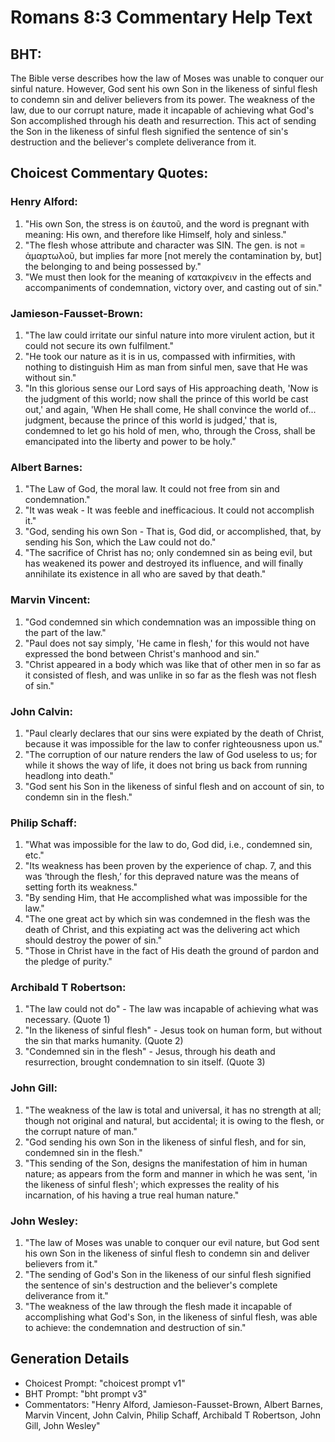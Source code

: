 # Romans 8:3 Commentary Help Text

## BHT:
The Bible verse describes how the law of Moses was unable to conquer our sinful nature. However, God sent his own Son in the likeness of sinful flesh to condemn sin and deliver believers from its power. The weakness of the law, due to our corrupt nature, made it incapable of achieving what God's Son accomplished through his death and resurrection. This act of sending the Son in the likeness of sinful flesh signified the sentence of sin's destruction and the believer's complete deliverance from it.

## Choicest Commentary Quotes:
### Henry Alford:
1. "His own Son, the stress is on ἑαυτοῦ, and the word is pregnant with meaning: His own, and therefore like Himself, holy and sinless."
2. "The flesh whose attribute and character was SIN. The gen. is not = ἁμαρτωλοῦ, but implies far more [not merely the contamination by, but] the belonging to and being possessed by."
3. "We must then look for the meaning of κατακρίνειν in the effects and accompaniments of condemnation, victory over, and casting out of sin."

### Jamieson-Fausset-Brown:
1. "The law could irritate our sinful nature into more virulent action, but it could not secure its own fulfilment."
2. "He took our nature as it is in us, compassed with infirmities, with nothing to distinguish Him as man from sinful men, save that He was without sin."
3. "In this glorious sense our Lord says of His approaching death, 'Now is the judgment of this world; now shall the prince of this world be cast out,' and again, 'When He shall come, He shall convince the world of... judgment, because the prince of this world is judged,' that is, condemned to let go his hold of men, who, through the Cross, shall be emancipated into the liberty and power to be holy."

### Albert Barnes:
1. "The Law of God, the moral law. It could not free from sin and condemnation."
2. "It was weak - It was feeble and inefficacious. It could not accomplish it."
3. "God, sending his own Son - That is, God did, or accomplished, that, by sending his Son, which the Law could not do."
4. "The sacrifice of Christ has no; only condemned sin as being evil, but has weakened its power and destroyed its influence, and will finally annihilate its existence in all who are saved by that death."

### Marvin Vincent:
1. "God condemned sin which condemnation was an impossible thing on the part of the law."
2. "Paul does not say simply, 'He came in flesh,' for this would not have expressed the bond between Christ's manhood and sin."
3. "Christ appeared in a body which was like that of other men in so far as it consisted of flesh, and was unlike in so far as the flesh was not flesh of sin."

### John Calvin:
1. "Paul clearly declares that our sins were expiated by the death of Christ, because it was impossible for the law to confer righteousness upon us."
2. "The corruption of our nature renders the law of God useless to us; for while it shows the way of life, it does not bring us back from running headlong into death."
3. "God sent his Son in the likeness of sinful flesh and on account of sin, to condemn sin in the flesh."

### Philip Schaff:
1. "What was impossible for the law to do, God did, i.e., condemned sin, etc." 
2. "Its weakness has been proven by the experience of chap. 7, and this was ‘through the flesh,’ for this depraved nature was the means of setting forth its weakness."
3. "By sending Him, that He accomplished what was impossible for the law."
4. "The one great act by which sin was condemned in the flesh was the death of Christ, and this expiating act was the delivering act which should destroy the power of sin."
5. "Those in Christ have in the fact of His death the ground of pardon and the pledge of purity."

### Archibald T Robertson:
1. "The law could not do" - The law was incapable of achieving what was necessary. (Quote 1)
2. "In the likeness of sinful flesh" - Jesus took on human form, but without the sin that marks humanity. (Quote 2)
3. "Condemned sin in the flesh" - Jesus, through his death and resurrection, brought condemnation to sin itself. (Quote 3)

### John Gill:
1. "The weakness of the law is total and universal, it has no strength at all; though not original and natural, but accidental; it is owing to the flesh, or the corrupt nature of man."
2. "God sending his own Son in the likeness of sinful flesh, and for sin, condemned sin in the flesh."
3. "This sending of the Son, designs the manifestation of him in human nature; as appears from the form and manner in which he was sent, 'in the likeness of sinful flesh'; which expresses the reality of his incarnation, of his having a true real human nature."

### John Wesley:
1. "The law of Moses was unable to conquer our evil nature, but God sent his own Son in the likeness of sinful flesh to condemn sin and deliver believers from it."
2. "The sending of God's Son in the likeness of our sinful flesh signified the sentence of sin's destruction and the believer's complete deliverance from it."
3. "The weakness of the law through the flesh made it incapable of accomplishing what God's Son, in the likeness of sinful flesh, was able to achieve: the condemnation and destruction of sin."


## Generation Details
- Choicest Prompt: "choicest prompt v1"
- BHT Prompt: "bht prompt v3"
- Commentators: "Henry Alford, Jamieson-Fausset-Brown, Albert Barnes, Marvin Vincent, John Calvin, Philip Schaff, Archibald T Robertson, John Gill, John Wesley"
